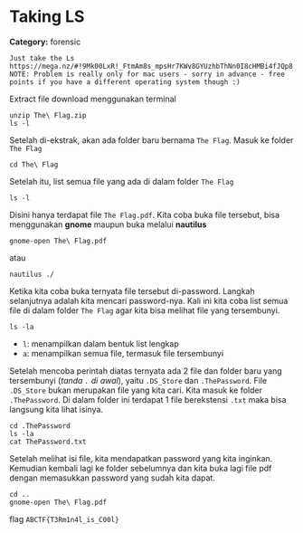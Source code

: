 # Taking LS
**Category:** forensic

```
Just take the Ls
https://mega.nz/#!9Mk00LxR!_FtmAm8s_mpsHr7KWv8GYUzhbThNn0I8cHMBi4fJQp8
NOTE: Problem is really only for mac users - sorry in advance - free points if you have a different operating system though :)
```

Extract file download menggunakan terminal
```
unzip The\ Flag.zip
ls -l
```

Setelah di-ekstrak, akan ada folder baru bernama `The Flag`. Masuk ke folder `The Flag`
```
cd The\ Flag
```

Setelah itu, list semua file yang ada di dalam folder `The Flag`
```
ls -l
```

Disini hanya terdapat file `The Flag.pdf`. Kita coba buka file tersebut, bisa menggunakan **gnome** maupun buka melalui **nautilus**
```
gnome-open The\ Flag.pdf
```
atau
```
nautilus ./
```

Ketika kita coba buka ternyata file tersebut di-password. Langkah selanjutnya adalah kita mencari password-nya.
Kali ini kita coba list semua file di dalam folder `The Flag` agar kita bisa melihat file yang tersembunyi.
```
ls -la
```
* `l`: menampilkan dalam bentuk list lengkap
* `a`: menampilkan semua file, termasuk file tersembunyi

Setelah mencoba perintah diatas ternyata ada 2 file dan folder baru yang tersembunyi (_tanda `.` di awal_), yaitu `.DS_Store` dan `.ThePassword`.
File `.DS_Store` bukan merupakan file yang kita cari. Kita masuk ke folder `.ThePassword`. Di dalam folder ini terdapat 1 file berekstensi `.txt` maka bisa langsung kita lihat isinya.
```
cd .ThePassword
ls -la
cat ThePassword.txt
```

Setelah melihat isi file, kita mendapatkan password yang kita inginkan. Kemudian kembali lagi ke folder sebelumnya dan kita buka lagi file pdf dengan memasukkan password yang sudah kita dapat.
```
cd ..
gnome-open The\ Flag.pdf
```

flag `ABCTF{T3Rm1n4l_is_C00l}`